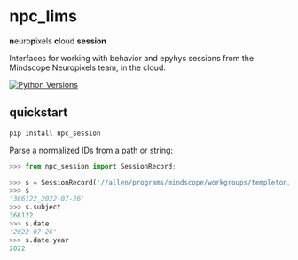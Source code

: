 # npc_lims

**n**euro**p**ixels **c**loud **session**
	
Interfaces for working with behavior and epyhys sessions from the
Mindscope Neuropixels team, in the cloud.

[![Python
Versions](https://img.shields.io/pypi/pyversions/npc_session.svg)](https://pypi.python.org/pypi/npc-session/)
## quickstart

```bash
pip install npc_session
```

Parse a normalized IDs from a path or string:
```python
>>> from npc_session import SessionRecord;

>>> s = SessionRecord('//allen/programs/mindscope/workgroups/templeton/TTOC/2022-07-26_14-09-36_366122')
>>> s
'366122_2022-07-26'
>>> s.subject
366122
>>> s.date
'2022-07-26'
>>> s.date.year
2022

```
